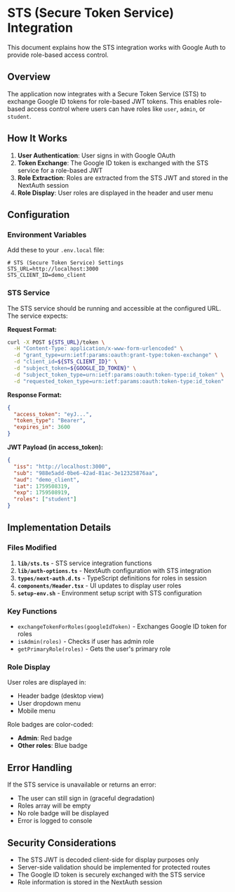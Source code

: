 # STS (Secure Token Service) Integration

This document explains how the STS integration works with Google Auth to provide role-based access control.

## Overview

The application now integrates with a Secure Token Service (STS) to exchange Google ID tokens for role-based JWT tokens. This enables role-based access control where users can have roles like `user`, `admin`, or `student`.

## How It Works

1. **User Authentication**: User signs in with Google OAuth
2. **Token Exchange**: The Google ID token is exchanged with the STS service for a role-based JWT
3. **Role Extraction**: Roles are extracted from the STS JWT and stored in the NextAuth session
4. **Role Display**: User roles are displayed in the header and user menu

## Configuration

### Environment Variables

Add these to your `.env.local` file:

```env
# STS (Secure Token Service) Settings
STS_URL=http://localhost:3000
STS_CLIENT_ID=demo_client
```

### STS Service

The STS service should be running and accessible at the configured URL. The service expects:

**Request Format:**
```bash
curl -X POST ${STS_URL}/token \
  -H "Content-Type: application/x-www-form-urlencoded" \
  -d "grant_type=urn:ietf:params:oauth:grant-type:token-exchange" \
  -d "client_id=${STS_CLIENT_ID}" \
  -d "subject_token=${GOOGLE_ID_TOKEN}" \
  -d "subject_token_type=urn:ietf:params:oauth:token-type:id_token" \
  -d "requested_token_type=urn:ietf:params:oauth:token-type:id_token"
```

**Response Format:**
```json
{
  "access_token": "eyJ...",
  "token_type": "Bearer",
  "expires_in": 3600
}
```

**JWT Payload (in access_token):**
```json
{
  "iss": "http://localhost:3000",
  "sub": "988e5add-0be6-42ad-81ac-3e12325876aa",
  "aud": "demo_client",
  "iat": 1759508319,
  "exp": 1759508919,
  "roles": ["student"]
}
```

## Implementation Details

### Files Modified

1. **`lib/sts.ts`** - STS service integration functions
2. **`lib/auth-options.ts`** - NextAuth configuration with STS integration
3. **`types/next-auth.d.ts`** - TypeScript definitions for roles in session
4. **`components/Header.tsx`** - UI updates to display user roles
5. **`setup-env.sh`** - Environment setup script with STS configuration

### Key Functions

- `exchangeTokenForRoles(googleIdToken)` - Exchanges Google ID token for roles
- `isAdmin(roles)` - Checks if user has admin role
- `getPrimaryRole(roles)` - Gets the user's primary role

### Role Display

User roles are displayed in:
- Header badge (desktop view)
- User dropdown menu
- Mobile menu

Role badges are color-coded:
- **Admin**: Red badge
- **Other roles**: Blue badge

## Error Handling

If the STS service is unavailable or returns an error:
- The user can still sign in (graceful degradation)
- Roles array will be empty
- No role badge will be displayed
- Error is logged to console

## Security Considerations

- The STS JWT is decoded client-side for display purposes only
- Server-side validation should be implemented for protected routes
- The Google ID token is securely exchanged with the STS service
- Role information is stored in the NextAuth session

